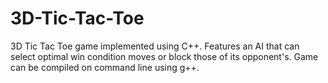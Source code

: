# 3D-Tic-Tac-Toe

3D Tic Tac Toe game implemented using C++. 
Features an AI that can select optimal win condition moves or block those of its opponent's.
Game can be compiled on command line using g++. 
